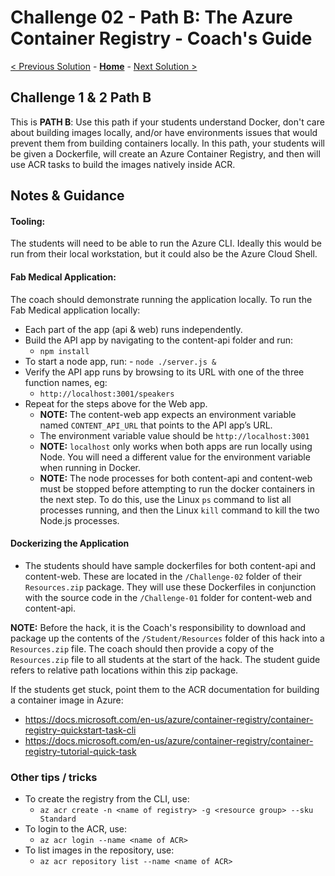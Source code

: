 # Challenge 02 - Path B: The Azure Container Registry - Coach's Guide 

[< Previous Solution](./Solution-01.md) - **[Home](./README.md)** - [Next Solution >](./Solution-03.md)

## Challenge 1 & 2 Path B

This is **PATH B**: Use this path if your students understand Docker, don't care about building images locally, and/or have environments issues that would prevent them from building containers locally. In this path, your students will be given a Dockerfile, will create an Azure Container Registry, and then will use ACR tasks to build the images natively inside ACR.

## Notes & Guidance

#### Tooling:
The students will need to be able to run the Azure CLI.  Ideally this would be run from their local workstation, but it could also be the Azure Cloud Shell.

#### Fab Medical Application:
The coach should demonstrate running the application locally.  To run the Fab Medical application locally:
- Each part of the app (api & web) runs independently.
- Build the API app by navigating to the content-api folder and run:
   	- `npm install`
- To start a node app, run:
       - `node ./server.js &`
- Verify the API app runs by browsing to its URL with one of the three function names, eg: 
   	- `http://localhost:3001/speakers`
- Repeat for the steps above for the Web app.
	- **NOTE:** The content-web app expects an environment variable named `CONTENT_API_URL` that points to the API app’s URL.
	- The environment variable value should be `http://localhost:3001`
	- **NOTE:** `localhost` only works when both apps are run locally using Node. You will need a different value for the environment variable when running in Docker.
	- **NOTE:** The node processes for both content-api and content-web must be stopped before attempting to run the docker containers in the next step. To do this, use the Linux `ps` command to list all processes running, and then the Linux `kill` command to kill the two Node.js processes.


#### Dockerizing the Application

- The students should have sample dockerfiles for both content-api and content-web. These are located in the `/Challenge-02` folder of their `Resources.zip` package.  They will use these Dockerfiles in conjunction with the source code in the `/Challenge-01` folder for content-web and content-api.

**NOTE:** Before the hack, it is the Coach's responsibility to download and package up the contents of the `/Student/Resources` folder of this hack into a `Resources.zip` file. The coach should then provide a copy of the `Resources.zip` file to all students at the start of the hack.  The student guide refers to relative path locations within this zip package.

If the students get stuck, point them to the ACR documentation for building a container image in Azure:

- https://docs.microsoft.com/en-us/azure/container-registry/container-registry-quickstart-task-cli
- https://docs.microsoft.com/en-us/azure/container-registry/container-registry-tutorial-quick-task

### Other tips / tricks

- To create the registry from the CLI, use: 
    - `az acr create -n <name of registry> -g <resource group> --sku Standard`
- To login to the ACR, use: 
    - `az acr login --name <name of ACR>`
- To list images in the repository, use:
    - `az acr repository list --name <name of ACR>`


